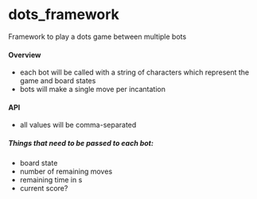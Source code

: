 dots_framework
==============

Framework to play a dots game between multiple bots



#### Overview
- each bot will be called with a string of characters which represent the game and board states
- bots will make a single move per incantation

#### API
- all values will be comma-separated


##### Things that need to be passed to each bot:
- board state
- number of remaining moves
- remaining time in s
- current score?


